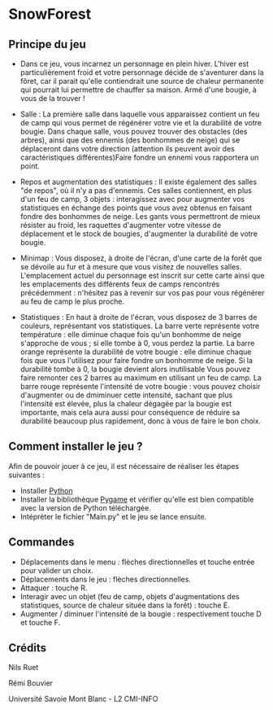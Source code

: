 # SnowForest

## Principe du jeu

* Dans ce jeu, vous incarnez un personnage en plein hiver. L'hiver est particulièrement froid et votre personnage décide de s'aventurer dans la fôret, car il parait qu'elle contiendrait une source de chaleur permanente qui pourrait lui permettre de chauffer sa maison. Armé d'une bougie, à vous de la trouver !

* Salle : La première salle dans laquelle vous apparaissez contient un feu de camp qui vous permet de régénérer votre vie et la durabilité de votre bougie. Dans chaque salle, vous pouvez trouver des obstacles (des arbres), ainsi que des ennemis (des bonhommes de neige) qui se déplaceront dans votre direction (attention ils peuvent avoir des caractéristiques différentes)Faire fondre un ennemi vous rapportera un point.

* Repos et augmentation des statistiques : Il existe également des salles "de repos", où il n'y a pas d'ennemis. Ces salles contiennent, en plus d'un feu de camp, 3 objets : interagissez avec pour augmenter vos statistiques en échange des points que vous avez obtenus en faisant fondre des bonhommes de neige. Les gants vous permettront de mieux résister au froid, les raquettes d'augmenter votre vitesse de déplacement et le stock de bougies, d'augmenter la durabilité de votre bougie.

* Minimap : Vous disposez, à droite de l'écran, d'une carte de la forêt que se dévoile au fur et à mesure que vous visitez de nouvelles salles. L'emplacement actuel du personnage est inscrit sur cette carte ainsi que les emplacements des différents feux de camps rencontrés précédemment : n'hésitez pas à revenir sur vos pas pour vous régénérer au feu de camp le plus proche.

* Statistiques : En haut à droite de l'écran, vous disposez de 3 barres de couleurs, représentant vos statistiques.
La barre verte représente votre température : elle diminue chaque fois qu'un bonhomme de neige s'approche de vous ; si elle tombe à 0, vous perdez la partie. 
La barre orange représente la durabilité de votre bougie : elle diminue chaque fois que vous l'utilisez pour faire fondre un bonhomme de neige. Si la durabilité tombe à 0, la bougie devient alors inutilisable Vous pouvez faire remonter ces 2 barres au maximum en utilisant un feu de camp. 
La barre rouge représente l'intensité de votre bougie : vous pouvez choisir d'augmenter ou de dmiminuer cette intensité, sachant que plus l'intensité est élevée, plus la chaleur dégagée par la bougie est importante, mais cela aura aussi pour conséquence de réduire sa durabilité beaucoup plus rapidement, donc à vous de faire le bon choix.

## Comment installer le jeu ?

Afin de pouvoir jouer à ce jeu, il est nécessaire de réaliser les étapes suivantes :
* Installer [Python](https://www.python.org/downloads/release/python-372)
* Installer la bibliothèque [Pygame](http://www.pygame.org/download.shtml) et vérifier qu'elle est bien compatible avec la version de Python téléchargée.
* Intépréter le fichier "Main.py" et le jeu se lance ensuite.

## Commandes

* Déplacements dans le menu : flèches directionnelles et touche entrée pour valider un choix.
* Déplacements dans le jeu : flèches directionnelles.
* Attaquer : touche R.
* Interagir avec un objet (feu de camp, objets d'augmentations des statistiques, source de chaleur située dans la forêt) : touche E.
* Augmenter / diminuer l'intensité de la bougie : respectivement touche D et touche F.

## Crédits
Nils Ruet

Rémi Bouvier

Université Savoie Mont Blanc - L2 CMI-INFO

















